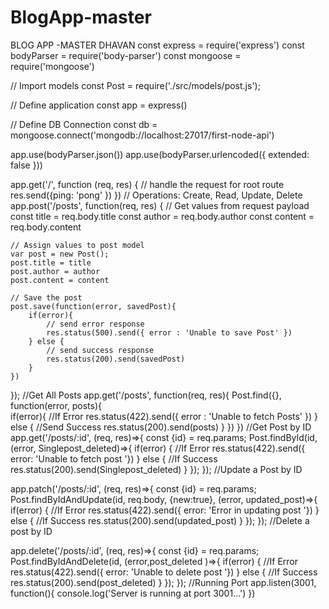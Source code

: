 # BlogApp-master
 BLOG APP -MASTER DHAVAN
const express = require('express')
const bodyParser = require('body-parser')
const mongoose = require('mongoose')

// Import models
const Post = require('./src/models/post.js');

// Define application
 const app = express()

// Define DB Connection
 const db = mongoose.connect('mongodb://localhost:27017/first-node-api')

 app.use(bodyParser.json())
 app.use(bodyParser.urlencoded({ extended: false }))

 app.get('/', function (req, res) {
     // handle the request for root route
     res.send({ping: 'pong' })
 })
 // Operations: Create, Read, Update, Delete
 app.post('/posts', function(req, res) {
     // Get values from request payload
    const title = req.body.title
    const author = req.body.author
    const content = req.body.content

    // Assign values to post model
    var post = new Post();
    post.title = title
    post.author = author
    post.content = content

    // Save the post
    post.save(function(error, savedPost){
        if(error){
            // send error response
            res.status(500).send({ error : 'Unable to save Post' })
        } else {
            // send success response
            res.status(200).send(savedPost)
        }
    })
 });
//Get All Posts
 app.get('/posts', function(req, res){
    Post.find({}, function(error, posts){  
    if(error){
        //If Error
        res.status(422).send({ error : 'Unable to fetch Posts' })
    } else {
        //Send Success
        res.status(200).send(posts)
    }
})
})
//Get Post by ID
app.get('/posts/:id', (req, res)=>{
    const {id} = req.params;
    Post.findById(id, (error, Singlepost_deleted)=>{
      if(error) {
        //If Error
        res.status(422).send({ error: 'Unable to fetch post '})
      } else {
        //If Success
        res.status(200).send(Singlepost_deleted)
      }
    });
});
//Update a Post by ID

app.patch('/posts/:id', (req, res)=>{
    const {id} = req.params;
   Post.findByIdAndUpdate(id, req.body, {new:true}, (error, updated_post)=>{
      if(error) {
        //If Error
        res.status(422).send({ error: 'Error in updating post '})
      } else {
        //If Success
        res.status(200).send(updated_post)
      }
    });
});
//Delete a post by ID

app.delete('/posts/:id', (req, res)=>{
    const {id} = req.params;
    Post.findByIdAndDelete(id, (error,post_deleted )=>{
      if(error) {
        //If Error
        res.status(422).send({ error: 'Unable to delete post '})
      } else {
        //If Success
        res.status(200).send(post_deleted)
      }
    });
});
//Running Port
 app.listen(3001, function(){
     console.log('Server is running at port 3001...')
 })

